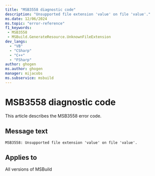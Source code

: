 ```yaml
---
title: "MSB3558 diagnostic code"
description: "Unsupported file extension 'value' on file 'value'."
ms.date: 12/06/2024
ms.topic: "error-reference"
f1_keywords:
 - MSB3558
 - MSBuild.GenerateResource.UnknownFileExtension
dev_langs:
  - "VB"
  - "CSharp"
  - "C++"
  - "FSharp"
author: ghogen
ms.author: ghogen
manager: mijacobs
ms.subservice: msbuild
---
```


# MSB3558 diagnostic code

<!-- :::ErrorDefinitionDescription::: -->
<!-- :::editable-content name="introDescription"::: -->
This article describes the MSB3558 error code.
<!-- :::editable-content-end::: -->

## Message text

`MSB3558: Unsupported file extension 'value' on file 'value'.`

<!-- :::editable-content name="postOutputDescription"::: -->
<!--
{StrBegin="MSB3558: "}
-->
<!-- :::editable-content-end::: -->
<!-- :::ErrorDefinitionDescription-end::: -->

## Applies to

All versions of MSBuild
